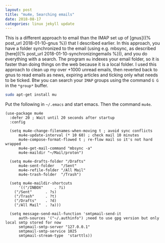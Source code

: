 ```yaml
---
layout: post
title: "mu4e, Searching emails"
date: 2018-08-17
categories: linux jekyll update
---
```


This is a different approach to email than the IMAP set up of [gnus]({% post_url 2018-01-10-gnus %}) that I described earlier. In this approach, you have a folder synchronized to the email (using e.g. mbsync, as described [here]({% post_url 2018-01-10-synchronizingemails %})), and you do everything with a search. The program `mu` indexes your email folder, so it is faster than doing things on the web because it is a local folder. I used this approach to clean up my over +1000 unread emails, then reverted back to gnus to read emails as news, expiring articles and ticking only what needs to be ticked. Btw you can search your `IMAP` groups using the command `G G` in the `*group*` buffer. 

``` bash
sudo apt-get install mu
```

Put the following in `~/.emacs` and start emacs. Then the command `mu4e`.

``` elisp
(use-package mu4e
  :defer 20 ; Wait until 20 seconds after startup
  :config

  (setq mu4e-change-filenames-when-moving t ; avoid sync conflicts
      mu4e-update-interval (* 10 60) ; check mail 10 minutes
      mu4e-compose-format-flowed t ; re-flow mail so it's not hard wrapped
      mu4e-get-mail-command "mbsync -a"
      mu4e-maildir "~/Mail/proton")

  (setq mu4e-drafts-folder "/Drafts"
      mu4e-sent-folder   "/Sent"
      mu4e-refile-folder "/All Mail"
      mu4e-trash-folder  "/Trash")

  (setq mu4e-maildir-shortcuts
      '(("/INBOX"     . ?i)
	("/Sent"      . ?s)
	("/Trash"     . ?t)
	("/Drafts"    . ?d)
	("/All Mail"  . ?a)))

  (setq message-send-mail-function 'smtpmail-send-it
      auth-sources '("~/.authinfo") ;need to use gpg version but only local smtp stored for now
      smtpmail-smtp-server "127.0.0.1"
      smtpmail-smtp-service 1025
      smtpmail-stream-type  'starttls))
```
